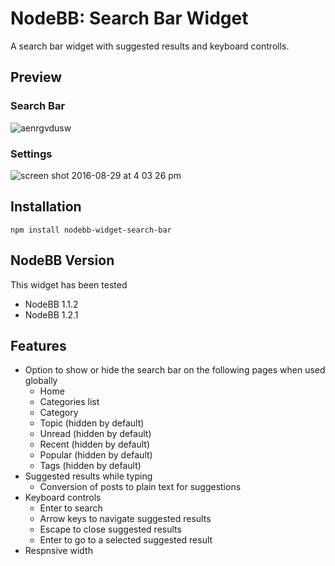 # NodeBB: Search Bar Widget
A search bar widget with suggested results and keyboard controlls.

## Preview
### Search Bar
![aenrgvdusw](https://cloud.githubusercontent.com/assets/2993523/18070245/773b1018-6e01-11e6-8cd8-63041f09111c.gif)
### Settings
![screen shot 2016-08-29 at 4 03 26 pm](https://cloud.githubusercontent.com/assets/2993523/18070373/2e7ecba2-6e02-11e6-867a-31bbce2a84c4.png)

## Installation
`npm install nodebb-widget-search-bar`

## NodeBB Version
This widget has been tested
* NodeBB 1.1.2
* NodeBB 1.2.1

## Features
* Option to show or hide the search bar on the following pages when used globally
  * Home
  * Categories list
  * Category
  * Topic (hidden by default)
  * Unread (hidden by default)
  * Recent (hidden by default)
  * Popular (hidden by default)
  * Tags (hidden by default)
* Suggested results while typing
  * Conversion of posts to plain text for suggestions
* Keyboard controls
  * Enter to search
  * Arrow keys to navigate suggested results
  * Escape to close suggested results
  * Enter to go to a selected suggested result
* Respnsive width
